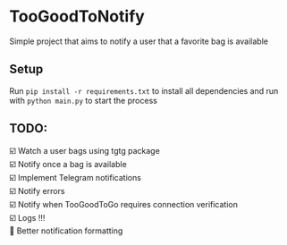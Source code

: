 # TooGoodToNotify

Simple project that aims to notify a user that a favorite bag is available

## Setup
Run `pip install -r requirements.txt` to install all dependencies and run with `python main.py`
to start the process


## TODO:

☑️ Watch a user bags using tgtg package \
☑️ Notify once a bag is available \
☑️ Implement Telegram notifications \
☑️ Notify errors \
☑️ Notify when TooGoodToGo requires connection verification \
☑️ Logs !!! \
🔲 Better notification formatting
